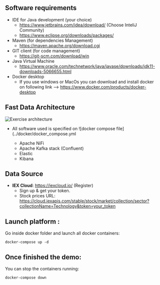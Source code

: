 ## Software requirements

* IDE for Java development (your choice)
  * https://www.jetbrains.com/idea/download/ (Choose InteliJ Community)
  * https://www.eclipse.org/downloads/packages/
* Maven (for dependencies Management)
  * https://maven.apache.org/download.cgi
* GIT client (for code  management)
  * https://git-scm.com/download/win
* Java Virtual Machine
  * https://www.oracle.com/technetwork/java/javase/downloads/jdk11-downloads-5066655.html
* Docker desktop
  * If you use windows or MacOs you can download and install docker on following link --> https://www.docker.com/products/docker-desktop

## Fast Data Architecture 

![Exercise architecture](../img/architecture_exercise1.png)

* All software used is specified on ![docker compose file](../docker/docker_compose.yml 

  * Apache NiFi
  * Apache Kafka stack (Confluent)
  * Elastic
  * Kibana

## Data Source
* **IEX Cloud**: https://iexcloud.io/ (Register)
  * Sign up & get your token. 
  * Stock prices URL: https://cloud.iexapis.com/stable/stock/market/collection/sector?collectionName=Technology&token=your_token


## Launch platform :

Go inside docker folder and launch all docker containers:
```
docker-compose up -d 
```

## Once finished the demo:
You can stop the containers running:
```
docker-compose down
```
